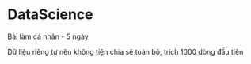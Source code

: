 # DataScience
Bài làm cá nhân - 5 ngày

Dữ liệu riêng tư nên không tiện chia sẽ toàn bộ, trích 1000 dòng đầu tiên
